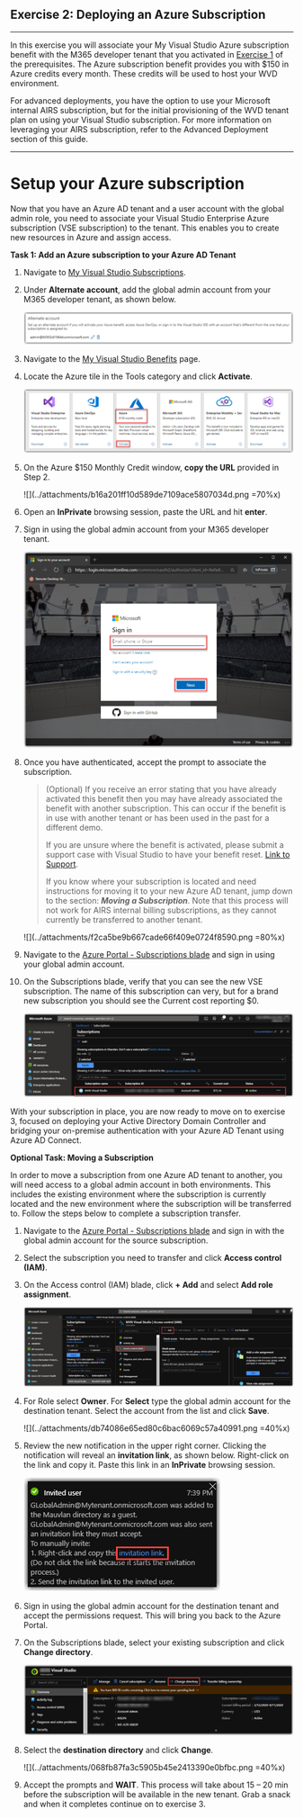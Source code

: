 Exercise 2: Deploying an Azure Subscription 
--------------------------------------------------
---
In this exercise you will associate your My Visual Studio Azure subscription benefit with the M365 developer tenant that you activated in [Exercise 1](/Windows-Virtual-Desktop-on-Azure-Lab/Prerequisites/Exercise-1:-Azure-AD-Tenant) of the prerequisites. The Azure subscription benefit provides you with $150 in Azure credits every month. These credits will be used to host your WVD environment.

For advanced deployments, you have the option to use your Microsoft internal AIRS subscription, but for the initial provisioning of the WVD tenant plan on using your Visual Studio subscription. For more information on leveraging your AIRS subscription, refer to the Advanced Deployment section of this guide.

---

# Setup your Azure subscription
Now that you have an Azure AD tenant and a user account with the global admin role, you need to associate your Visual Studio Enterprise Azure subscription (VSE subscription) to the tenant. This enables 
you to create new resources in Azure and assign access.

**Task 1: Add an Azure subscription to your Azure AD Tenant**
1. Navigate to [My Visual Studio Subscriptions](https://my.visualstudio.com/Subscriptions).
2. Under **Alternate account**, add the global admin account from your M365 developer tenant, as shown below.

   ![image](../attachments/4df95f640d0e4743b4d263603780ca7a.png)

1. Navigate to the [My Visual Studio Benefits](https://my.visualstudio.com/Benefits) page. 
2. Locate the Azure tile in the Tools category and click **Activate**.

   ![image](../attachments/d3c74e90f1f0e0b2ea128ed046b0cfbc.png)

3. On the Azure $150 Monthly Credit window, **copy the URL** provided in Step 2.

    ![](../attachments/b16a201ff10d589de7109ace5807034d.png =70%x)

4. Open an **InPrivate** browsing session, paste the URL and hit **enter**.

5. Sign in using the global admin account from your M365 developer tenant.

    ![image](../attachments/5f8f766067c2d28f57728fc5e550a557.png)

6.  Once you have authenticated, accept the prompt to associate the subscription.

    >   (Optional) If you receive an error stating that you have already activated this
    >   benefit then you may have already associated the benefit with another
    >   subscription. This can occur if the benefit is in use with another tenant or has
    >   been used in the past for a different demo.
    >
    >   If you are unsure where the benefit is activated, please submit a support 
    >   case with Visual Studio to have your benefit reset. [Link to
    >   Support](https://visualstudio.microsoft.com/subscriptions/support/).
    >
    >   If you know where your subscription is located and need instructions for moving 
    >   it to your new Azure AD tenant, jump down to the section: **_Moving a Subscription_**. 
    >   Note that this process will not work for AIRS internal billing subscriptions, as they 
    >   cannot currently be transferred to another tenant.

    ![](../attachments/f2ca5be9b667cade66f409e0724f8590.png =80%x)

7. Navigate to  the [Azure Portal - Subscriptions blade](https://portal.azure.com/#blade/Microsoft_Azure_Billing/SubscriptionsBlade) and sign in using your global admin account. 

8. On the Subscriptions blade, verify that you can see the new VSE subscription. The name of this subscription can very, but for a brand new subscription you should see the Current cost reporting $0.

   ![](../attachments/865b8d4f25afb0948aaffa850bfa868b.png)

With your subscription in place, you are now ready to move on to exercise 3, focused on deploying your 
Active Directory Domain Controller and bridging your on-premise authentication with your Azure AD Tenant 
using Azure AD Connect.

**Optional Task: Moving a Subscription**

In order to move a subscription from one Azure AD tenant to another, you will need access to 
a global admin account in both environments. This includes the existing environment where 
the subscription is currently located and the new environment where the subscription
will be transferred to. Follow the steps below to complete a subscription
transfer.

1. Navigate to the [Azure Portal - Subscriptions blade](https://portal.azure.com/#blade/Microsoft_Azure_Billing/SubscriptionsBlade) and sign in with the global admin account for the source subscription.

2. Select the subscription you need to transfer and click **Access control
    (IAM)**.

3. On the Access control (IAM) blade, click **+ Add** and select **Add role assignment**.

   ![](../attachments/4ceb414418a680f9d707efdb1e9a1b4f.png)

4. For Role select **Owner**. For **Select** type the global admin account for the 
destination tenant. Select the account from the list and click **Save**.

   ![](../attachments/db74086e65ed80c6bac6069c57a40991.png =40%x)

5. Review the new notification in the upper right corner. Clicking the notification will 
reveal an **invitation link**, as shown below. Right-click on the link and copy it. Paste 
this link in an **InPrivate** browsing session.

   ![](../attachments/42d322c9531df8e262ff21da6cbb0c04.png)

6. Sign in using the global admin account for the destination tenant and accept the permissions 
request. This will bring you back to the Azure Portal.

7. On the Subscriptions blade, select your existing subscription and click **Change directory**.

   ![](../attachments/9c00cc7e1f6014b16cc7b4e90fc16396.png)

8. Select the **destination directory** and click **Change**.

   ![](../attachments/068fb87fa3c5905b45e2413390e0bfbc.png =40%x)

9. Accept the prompts and **WAIT**. This process will take about 15 – 20 min before the subscription 
will be available in the new tenant. Grab a snack and when it completes continue on to exercise 3.
